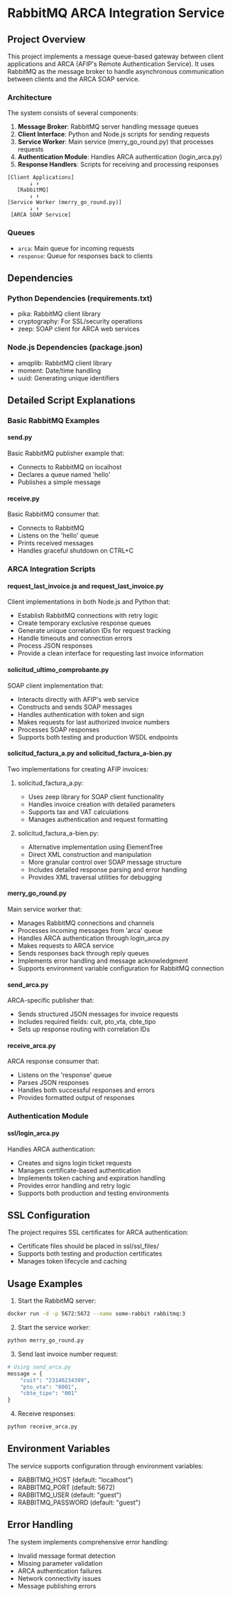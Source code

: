 # RabbitMQ ARCA Integration Service

## Project Overview

This project implements a message queue-based gateway between client applications and ARCA (AFIP's Remote Authentication Service). It uses RabbitMQ as the message broker to handle asynchronous communication between clients and the ARCA SOAP service.

### Architecture

The system consists of several components:

1. **Message Broker**: RabbitMQ server handling message queues
2. **Client Interface**: Python and Node.js scripts for sending requests
3. **Service Worker**: Main service (merry_go_round.py) that processes requests
4. **Authentication Module**: Handles ARCA authentication (login_arca.py)
5. **Response Handlers**: Scripts for receiving and processing responses

```
[Client Applications] 
       ↓ ↑
   [RabbitMQ]
       ↓ ↑
[Service Worker (merry_go_round.py)]
       ↓ ↑
 [ARCA SOAP Service]
```

### Queues
- `arca`: Main queue for incoming requests
- `response`: Queue for responses back to clients

## Dependencies

### Python Dependencies (requirements.txt)
- pika: RabbitMQ client library
- cryptography: For SSL/security operations
- zeep: SOAP client for ARCA web services

### Node.js Dependencies (package.json)
- amqplib: RabbitMQ client library
- moment: Date/time handling
- uuid: Generating unique identifiers

## Detailed Script Explanations

### Basic RabbitMQ Examples

#### send.py
Basic RabbitMQ publisher example that:
- Connects to RabbitMQ on localhost
- Declares a queue named 'hello'
- Publishes a simple message

#### receive.py
Basic RabbitMQ consumer that:
- Connects to RabbitMQ
- Listens on the 'hello' queue
- Prints received messages
- Handles graceful shutdown on CTRL+C

### ARCA Integration Scripts

#### request_last_invoice.js and request_last_invoice.py
Client implementations in both Node.js and Python that:
- Establish RabbitMQ connections with retry logic
- Create temporary exclusive response queues
- Generate unique correlation IDs for request tracking
- Handle timeouts and connection errors
- Process JSON responses
- Provide a clean interface for requesting last invoice information

#### solicitud_ultimo_comprobante.py
SOAP client implementation that:
- Interacts directly with AFIP's web service
- Constructs and sends SOAP messages
- Handles authentication with token and sign
- Makes requests for last authorized invoice numbers
- Processes SOAP responses
- Supports both testing and production WSDL endpoints

#### solicitud_factura_a.py and solicitud_factura_a-bien.py
Two implementations for creating AFIP invoices:
1. solicitud_factura_a.py:
   - Uses zeep library for SOAP client functionality
   - Handles invoice creation with detailed parameters
   - Supports tax and VAT calculations
   - Manages authentication and request formatting

2. solicitud_factura_a-bien.py:
   - Alternative implementation using ElementTree
   - Direct XML construction and manipulation
   - More granular control over SOAP message structure
   - Includes detailed response parsing and error handling
   - Provides XML traversal utilities for debugging

#### merry_go_round.py
Main service worker that:
- Manages RabbitMQ connections and channels
- Processes incoming messages from 'arca' queue
- Handles ARCA authentication through login_arca.py
- Makes requests to ARCA service
- Sends responses back through reply queues
- Implements error handling and message acknowledgment
- Supports environment variable configuration for RabbitMQ connection

#### send_arca.py
ARCA-specific publisher that:
- Sends structured JSON messages for invoice requests
- Includes required fields: cuit, pto_vta, cbte_tipo
- Sets up response routing with correlation IDs

#### receive_arca.py
ARCA response consumer that:
- Listens on the 'response' queue
- Parses JSON responses
- Handles both successful responses and errors
- Provides formatted output of responses

### Authentication Module

#### ssl/login_arca.py
Handles ARCA authentication:
- Creates and signs login ticket requests
- Manages certificate-based authentication
- Implements token caching and expiration handling
- Provides error handling and retry logic
- Supports both production and testing environments

## SSL Configuration

The project requires SSL certificates for ARCA authentication:
- Certificate files should be placed in ssl/ssl_files/
- Supports both testing and production certificates
- Manages token lifecycle and caching

## Usage Examples

1. Start the RabbitMQ server:
```bash
docker run -d -p 5672:5672 --name some-rabbit rabbitmq:3
```

2. Start the service worker:
```bash
python merry_go_round.py
```

3. Send last invoice number request:
```python
# Using send_arca.py
message = {
    "cuit": "23146234399",
    "pto_vta": "0001",
    "cbte_tipo": "001"
}
```

4. Receive responses:
```bash
python receive_arca.py
```

## Environment Variables

The service supports configuration through environment variables:
- RABBITMQ_HOST (default: "localhost")
- RABBITMQ_PORT (default: 5672)
- RABBITMQ_USER (default: "guest")
- RABBITMQ_PASSWORD (default: "guest")

## Error Handling

The system implements comprehensive error handling:
- Invalid message format detection
- Missing parameter validation
- ARCA authentication failures
- Network connectivity issues
- Message publishing errors
